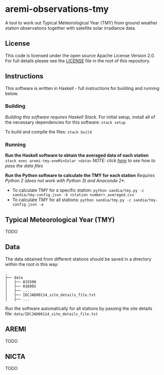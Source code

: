 # aremi-observations-tmy

A tool to work out Typical Meteorological Year (TMY) from ground weather station observations together with satellite solar irradiance data.


## License

This code is licensed under the open source Apache License Version 2.0. For full details please see the [LICENSE](LICENSE) file in the root of this repository.


## Instructions

This software is written in Haskell - full instructions for building and running below.


### Building
_Building this software requires Haskell Stack._
For initial setup, install  all of the necessary dependencies for this software:
`stack setup`

To build and compile the files:
`stack build`


### Running
**Run the Haskell software to obtain the averaged data of each station**
`stack exec aremi-tmy-oneMinSolar <data>`
_NOTE: click [here](#data) to see how to pass the data files_

**Run the Python software to calculate the TMY for each station**
_Requires Python 2 (does not work with Python 3) and Anaconda 2*._
* To calculate TMY for a specific station:
`python sandia/tmy.py -c sandia/tmy-config.json -b <station number>_averaged.csv`
* To calculate TMY for all stations:
`python sandia/tmy.py -c sandia/tmy-config.json -a`



## Typical Meteorological Year (TMY)
TODO


## Data
The data obtained from different stations should be saved in a directory within the root in this way:
```
.
├── data
│   ├── 015590
│   ├── 016001
│   ├── ...
│   ├── IDCJAD00114_site_details_file.txt
│   ├── ...
```

Run the software automatically for all stations by passing the site details file:
`data/IDCJAD00114_site_details_file.txt`



## AREMI
TODO


## NICTA
TODO
